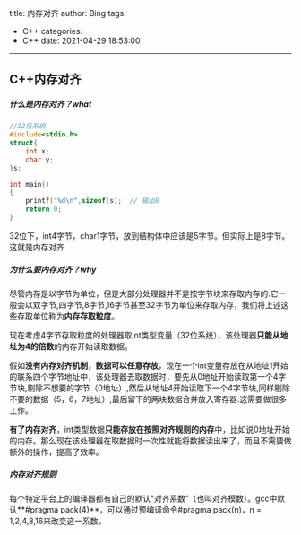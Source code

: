 title: 内存对齐
author: Bing
tags:
  - C++
categories:
  - C++
date: 2021-04-29 18:53:00
---

## C++内存对齐

##### 什么是内存对齐？what

```c++
//32位系统
#include<stdio.h>
struct{
    int x;
    char y;
}s;

int main()
{
    printf("%d\n",sizeof(s);  // 输出8
    return 0;
}
```

32位下，int4字节，char1字节，放到结构体中应该是5字节。但实际上是8字节。这就是内存对齐

##### 为什么要内存对齐？why

尽管内存是以字节为单位，但是大部分处理器并不是按字节块来存取内存的.它一般会以双字节,四字节,8字节,16字节甚至32字节为单位来存取内存，我们将上述这些存取单位称为**内存存取粒度**。

现在考虑4字节存取粒度的处理器取int类型变量（32位系统），该处理器**只能从地址为4的倍数**的内存开始读取数据。

假如**没有内存对齐机制，数据可以任意存放**，现在一个int变量存放在从地址1开始的联系四个字节地址中，该处理器去取数据时，要先从0地址开始读取第一个4字节块,剔除不想要的字节（0地址）,然后从地址4开始读取下一个4字节块,同样剔除不要的数据（5，6，7地址）,最后留下的两块数据合并放入寄存器.这需要做很多工作。

**有了内存对齐**，int类型数据**只能存放在按照对齐规则的内存**中，比如说0地址开始的内存。那么现在该处理器在取数据时一次性就能将数据读出来了，而且不需要做额外的操作，提高了效率。

##### 内存对齐规则

每个特定平台上的编译器都有自己的默认“对齐系数”（也叫对齐模数）。gcc中默认**#pragma pack(4)**，可以通过预编译命令#pragma pack(n)，n = 1,2,4,8,16来改变这一系数。